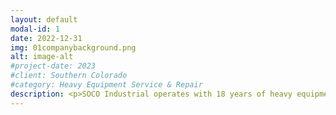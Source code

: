 ```yaml
---
layout: default
modal-id: 1
date: 2022-12-31
img: 01companybackground.png
alt: image-alt
#project-date: 2023
#client: Southern Colorado
#category: Heavy Equipment Service & Repair
description: <p>SOCO Industrial operates with 18 years of heavy equipment experience including hydraulics, pneumatics, low-voltage/high-voltage electrical, diesel engines, and more.</p><p>Starting with the Coors Brewery in 2005 working on high-speed production machines in the aluminum stamping factory that makes the beer can lids in Golden, CO. Followed by 10 years in the railroad industry on Maintenance of Way (MOW) operations.</p><p>SOCO Industrial is a small family owned & operated business serving the southern Colorado region. We decided to start this business because it is what we're good at and we saw a need for it in the area.</p><p>We honor active duty military and honorably discharged veterans with a discount on our products and services.</p>   
---
```

